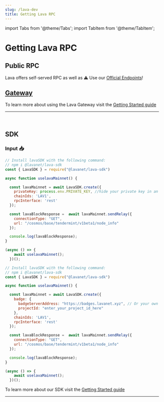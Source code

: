 ```yaml
---
slug: /lava-dev
title: Getting Lava RPC
---
```


import Tabs from '@theme/Tabs';
import TabItem from '@theme/TabItem';

# Getting Lava RPC

## Public RPC

Lava offers self-served RPC as well as
⚠️ Use our [Official Endpoints](/public-rpc)!

## [Gateway](https://gateway.lavanet.xyz/?utm_source=lava-dev&utm_medium=docs&utm_campaign=docs-to-gateway)

To learn more about using the Lava Gateway visit the [Getting Started guide](https://docs.lavanet.xyz/gateway-getting-started?utm_source=lava-dev&utm_medium=docs&utm_campaign=docs-to-docs)

<hr />
<br />

## SDK

### Input 📥

<Tabs>
<TabItem value="backend" label="BackEnd">

```jsx
// Install lavaSDK with the following command:
// npm i @lavanet/lava-sdk
const { LavaSDK } = require("@lavanet/lava-sdk")

async function uselavaMainnet() {

  const lavaMainnet = await LavaSDK.create({
    privateKey: process.env.PRIVATE_KEY, //hide your private key in an environmental variable
    chainIds: 'LAV1',
    rpcInterface: 'rest'
  });

  const lavaBlockResponse =  await lavaMainnet.sendRelay({
    connectionType: "GET",
    url: "/cosmos/base/tendermint/v1beta1/node_info"
  });

  console.log(lavaBlockResponse);
}

(async () => {
    await uselavaMainnet();
  })();
```

</TabItem>
<TabItem value="frontend" label="FrontEnd">

```jsx
// Install lavaSDK with the following command:
// npm i @lavanet/lava-sdk
const { LavaSDK } = require("@lavanet/lava-sdk")

async function uselavaMainnet() {

  const lavaMainnet = await LavaSDK.create({
    badge: {
      badgeServerAddress: "https://badges.lavanet.xyz", // Or your own Badge-Server URL 
      projectId: "enter_your_project_id_here" 
    },    
    chainIds: 'LAV1',
    rpcInterface: 'rest'
  });

  const lavaBlockResponse =  await lavaMainnet.sendRelay({
    connectionType: "GET",
    url: "/cosmos/base/tendermint/v1beta1/node_info"
  });

  console.log(lavaBlockResponse);
}

(async () => {
    await uselavaMainnet();
  })();
```
</TabItem>
</Tabs>


To learn more about our SDK visit the [Getting Started guide](https://docs.lavanet.xyz/sdk-getting-started?utm_source=getting-lava-rpc&utm_medium=docs&utm_campaign=docs-to-docs)

<hr />
